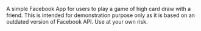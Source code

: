 A simple Facebook App for users to play a game of high card draw with a friend.
This is intended for demonstration purpose only as it is based on an outdated version of Facebook API. Use at your own risk.